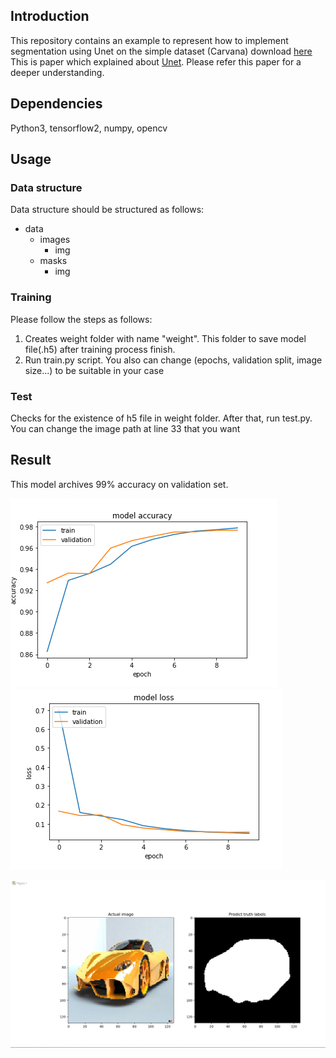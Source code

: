 ## Introduction ##
This repository contains an example to represent how to implement segmentation using Unet on the simple dataset (Carvana)
download [here](https://www.kaggle.com/c/carvana-image-masking-challenge)
This is paper which explained about [Unet](https://arxiv.org/pdf/1505.04597.pdf). Please refer this paper for a deeper understanding.

## Dependencies ##
Python3, tensorflow2, numpy, opencv 

## Usage ##

### Data structure ###
Data structure should be structured as follows:
- data
	- images
		- img
	- masks
		- img
	
### Training ###
Please follow the steps as follows:
1. Creates weight folder with name "weight". This folder to save model file(.h5) after training process finish.
2. Run train.py script. You also can change (epochs, validation split, image size...) to be suitable in your case

### Test ###
Checks for the existence of h5 file in weight folder. After that, run test.py. You can change the image path at line 33 that you want

## Result ## 
This model archives 99% accuracy on validation set.

![alt text](https://github.com/vanloc19bk96/carvana_segmentation/blob/master/result/accuracy.PNG)	![alt text](https://github.com/vanloc19bk96/carvana_segmentation/blob/master/result/loss.PNG)

![alt text](https://github.com/vanloc19bk96/carvana_segmentation/blob/master/result/result.PNG)
